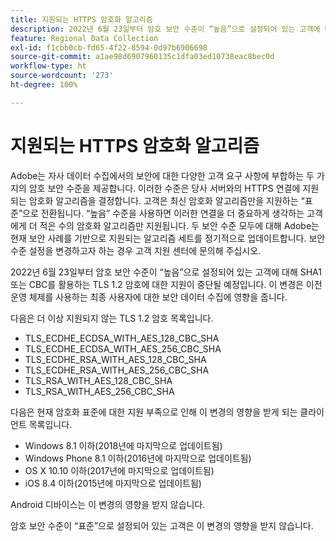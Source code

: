 ```yaml
---
title: 지원되는 HTTPS 암호화 알고리즘
description: 2022년 6월 23일부터 암호 보안 수준이 “높음”으로 설정되어 있는 고객에 대해 SHA1 또는 CBC를 활용하는 TLS 1.2 암호에 대한 지원이 중단될 예정입니다.
feature: Regional Data Collection
exl-id: f1cbb0cb-fd65-4f22-8594-0d97b6906698
source-git-commit: a1ae98d6907960135c1dfa03ed10738eac8bec0d
workflow-type: ht
source-wordcount: '273'
ht-degree: 100%

---
```


# 지원되는 HTTPS 암호화 알고리즘

Adobe는 자사 데이터 수집에서의 보안에 대한 다양한 고객 요구 사항에 부합하는 두 가지의 암호 보안 수준을 제공합니다. 이러한 수준은 당사 서버와의 HTTPS 연결에 지원되는 암호화 알고리즘을 결정합니다. 고객은 최신 암호화 알고리즘만을 지원하는 “표준”으로 전환됩니다. “높음” 수준을 사용하면 이러한 연결을 더 중요하게 생각하는 고객에게 더 적은 수의 암호화 알고리즘만 지원됩니다. 두 보안 수준 모두에 대해 Adobe는 현재 보안 사례를 기반으로 지원되는 알고리즘 세트를 정기적으로 업데이트합니다. 보안 수준 설정을 변경하고자 하는 경우 고객 지원 센터에 문의해 주십시오.

2022년 6월 23일부터 암호 보안 수준이 “높음”으로 설정되어 있는 고객에 대해 SHA1 또는 CBC를 활용하는 TLS 1.2 암호에 대한 지원이 중단될 예정입니다. 이 변경은 이전 운영 체제를 사용하는 최종 사용자에 대한 보안 데이터 수집에 영향을 줍니다.

다음은 더 이상 지원되지 않는 TLS 1.2 암호 목록입니다.

* TLS_ECDHE_ECDSA_WITH_AES_128_CBC_SHA
* TLS_ECDHE_ECDSA_WITH_AES_256_CBC_SHA
* TLS_ECDHE_RSA_WITH_AES_128_CBC_SHA
* TLS_ECDHE_RSA_WITH_AES_256_CBC_SHA
* TLS_RSA_WITH_AES_128_CBC_SHA
* TLS_RSA_WITH_AES_256_CBC_SHA

다음은 현재 암호화 표준에 대한 지원 부족으로 인해 이 변경의 영향을 받게 되는 클라이언트 목록입니다.

* Windows 8.1 이하(2018년에 마지막으로 업데이트됨)
* Windows Phone 8.1 이하(2016년에 마지막으로 업데이트됨)
* OS X 10.10 이하(2017년에 마지막으로 업데이트됨)
* iOS 8.4 이하(2015년에 마지막으로 업데이트됨)

Android 디바이스는 이 변경의 영향을 받지 않습니다.

암호 보안 수준이 “표준”으로 설정되어 있는 고객은 이 변경의 영향을 받지 않습니다.
